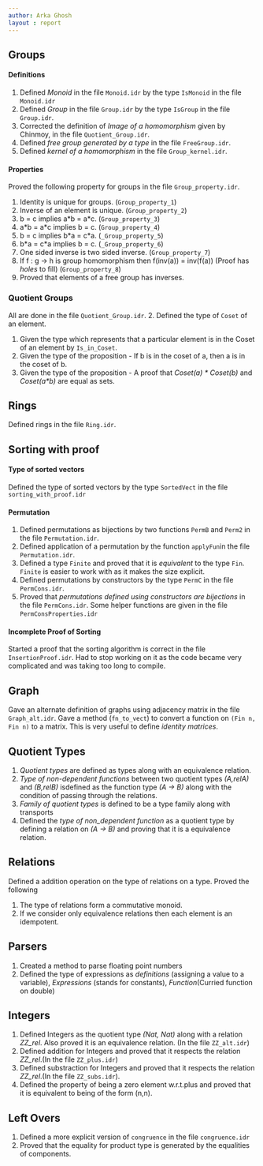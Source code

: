```yaml
---
author: Arka Ghosh
layout : report
---
```


## Groups

#### Definitions

1. Defined _Monoid_ in the file `Monoid.idr` by the type
   `IsMonoid` in the file `Monoid.idr`
2. Defined _Group_ in the file `Group.idr` by the type
   `IsGroup` in the file `Group.idr`.
3. Corrected the definition of _Image of a homomorphism_
   given by Chinmoy, in the file `Quotient_Group.idr`.
4. Defined _free group generated by a type_ in the file
   `FreeGroup.idr`.
5. Defined _kernel of a homomorphism_ in the file
   `Group_kernel.idr`.

#### Properties
Proved the following property for groups in the file
`Group_property.idr`.
1. Identity is unique for groups. (`Group_property_1`)
2. Inverse of an element is unique. (`Group_property_2`)
3. b = c implies a\*b = a\*c. (`Group_property_3`)
4. a\*b = a\*c implies b = c. (`Group_property_4`)
5. b = c implies b\*a = c\*a. (`_Group_property_5`)
6. b\*a = c\*a implies b = c. (`_Group_property_6`)
7. One sided inverse is two sided inverse. (`Group_property_7`)
8. If f : g -> h is group homomorphism then
 f(inv(a)) = inv(f(a)) (Proof has _holes_ to fill)
 (`Group_property_8`)
9. Proved that elements of a free group has inverses.

### Quotient Groups

All are done in the file `Quotient_Group.idr`.
2. Defined the type of `Coset` of an element.
1. Given the type which represents that a particular element is in the Coset of an element by `Is_in_Coset`.
3. Given the type of the proposition - If b is in the coset
   of a, then a is in the coset of b.
4. Given the type of the proposition - A proof that
  _Coset(a) * Coset(b)_ and _Coset(a*b)_ are equal as sets.



## Rings

Defined rings in the file `Ring.idr`.

## Sorting with proof

#### Type of sorted vectors
Defined the type of sorted vectors by the type
`SortedVect` in the file `sorting_with_proof.idr`


#### Permutation

1. Defined permutations as bijections by two functions `PermB`
   and `Perm2` in the file `Permutation.idr`.
2. Defined application of a permutation by the function
  `applyFun`in the file `Permutation.idr`.
3. Defined a type `Finite` and proved that it is _equivalent_
   to the type `Fin`. `Finite` is easier to work with as it
   makes the size explicit.
4. Defined permutations by constructors by the type `PermC`
   in the file `PermCons.idr`.
5. Proved that _permutations defined using constructors are
   bijections_ in the file `PermCons.idr`. Some helper functions
   are given in the file `PermConsProperties.idr`

#### Incomplete Proof of Sorting

Started a proof that the sorting algorithm is correct in the
file `InsertionProof.idr`. Had to stop working on it as the code
became very complicated and was taking too long to compile.

## Graph

Gave an alternate definition of graphs using adjacency matrix in the
file `Graph_alt.idr`. Gave a method (`fn_to_vect`) to convert a
function on `(Fin n, Fin n)` to a matrix. This is very useful to
define _identity matrices_.

## Quotient Types

1. _Quotient types_ are defined as types along with an equivalence
   relation.
2. _Type of non-dependent functions_ between two quotient types
   _(A,relA)_ and _(B,relB)_ isdefined as the function type
   _(A -> B)_ along with the condition of passing through the
   relations.
3. _Family of quotient types_ is defined to be a type family along
  with transports
4. Defined the _type of non_dependent function_ as a quotient
   type by defining a relation on _(A -> B)_ and proving that
   it is a equivalence relation.      

## Relations

Defined a addition operation on the type of relations on a type. Proved
the following
1. The type of relations form a commutative monoid.
2. If we consider only equivalence relations then each element is
   an idempotent.

## Parsers

1. Created a method to parse floating point numbers
2. Defined the type of expressions as _definitions_
   (assigning a value to a variable), _Expressions_
   (stands for constants), _Function_(Curried function on
     double)

## Integers

1. Defined Integers as the quotient type _(Nat, Nat)_ along
   with a relation _ZZ_rel_. Also proved it is an equivalence
   relation. (In the file `ZZ_alt.idr`)
2. Defined addition for Integers and proved that it respects
   the relation _ZZ_rel_.(In the file `ZZ_plus.idr`)
3. Defined substraction for Integers and proved that it
   respects the relation _ZZ_rel_.(In the file `ZZ_subs.idr`).
4. Defined the property of being a zero element w.r.t.plus 
   and proved that it is equivalent to being of the form 
   (n,n).

## Left Overs

1. Defined a more explicit version of `congruence` in the file
   `congruence.idr`
2. Proved that the equality for product type is generated by the
   equalities of components.
